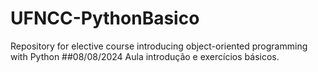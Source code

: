 # UFNCC-PythonBasico
Repository for elective course introducing object-oriented programming with Python
##08/08/2024
Aula introdução e exercícios básicos.